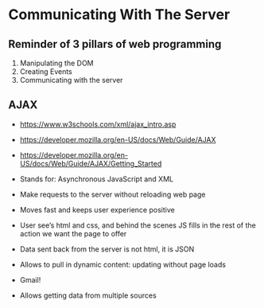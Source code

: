 # Communicating With The Server

## Reminder of 3 pillars of web programming

1. Manipulating the DOM
2. Creating Events
3. Communicating with the server

## AJAX

* <https://www.w3schools.com/xml/ajax_intro.asp>
* <https://developer.mozilla.org/en-US/docs/Web/Guide/AJAX>
* <https://developer.mozilla.org/en-US/docs/Web/Guide/AJAX/Getting_Started>

* Stands for: Asynchronous JavaScript and XML
* Make requests to the server without reloading web page
* Moves fast and keeps user experience positive
* User see’s html and css, and behind the scenes JS fills in the rest of the action we want the page to offer
* Data sent back from the server is not html, it is JSON
* Allows to pull in dynamic content: updating without page loads
* Gmail!
* Allows getting data from multiple sources
